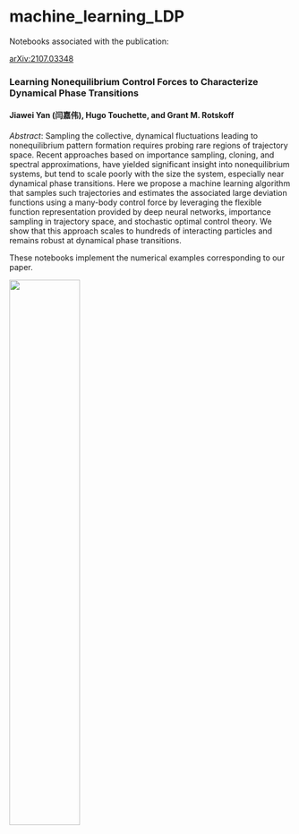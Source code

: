# machine_learning_LDP
Notebooks associated with the publication:

[arXiv:2107.03348](https://arxiv.org/abs/2107.03348)

### Learning Nonequilibrium Control Forces to Characterize Dynamical Phase Transitions

#### Jiawei Yan (闫嘉伟), Hugo Touchette, and Grant M. Rotskoff

*Abstract*: Sampling the collective, dynamical fluctuations leading to nonequilibrium pattern formation requires probing rare regions of trajectory space. Recent approaches based on importance sampling, cloning, and spectral approximations, have yielded significant insight into nonequilibrium systems, but tend to scale poorly with the size the system, especially near dynamical phase transitions. Here we propose a machine learning algorithm that samples such trajectories and estimates the associated large deviation functions using a many-body control force by leveraging the flexible function representation provided by deep neural networks, importance sampling in trajectory space, and stochastic optimal control theory. We show that this approach scales to hundreds of interacting particles and remains robust at dynamical phase transitions.

These notebooks implement the numerical examples corresponding to our paper.

<img src="https://github.com/quark-strange/machine_learning_LDP/blob/main/results/ABPs_80_lambda-0.03.gif" width="50%" height="50%"/>
